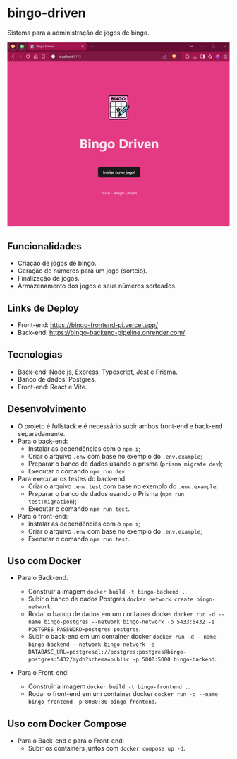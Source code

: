 # bingo-driven
Sistema para a administração de jogos de bingo.

![demonstração do bingo](demo-bingo.gif)

## Funcionalidades
- Criação de jogos de bingo.
- Geração de números para um jogo (sorteio).
- Finalização de jogos.
- Armazenamento dos jogos e seus números sorteados.

## Links de Deploy
- Front-end: https://bingo-frontend-pi.vercel.app/
- Back-end: https://bingo-backend-pipeline.onrender.com/

## Tecnologias
- Back-end: Node.js, Express, Typescript, Jest e Prisma.
- Banco de dados: Postgres.
- Front-end: React e Vite.

## Desenvolvimento
- O projeto é fullstack e é necessário subir ambos front-end e back-end separadamente.
- Para o back-end:
  - Instalar as dependências com o `npm i`;
  - Criar o arquivo `.env` com base no exemplo do `.env.example`;
  - Preparar o banco de dados usando o prisma (`prisma migrate dev`);
  - Executar o comando `npm run dev`.
- Para executar os testes do back-end:
  - Criar o arquivo `.env.test` com base no exemplo do `.env.example`;
  - Preparar o banco de dados usando o Prisma (`npm run test:migration`);
  - Executar o comando `npm run test`.
- Para o front-end:
  - Instalar as dependências com o `npm i`;
  - Criar o arquivo `.env` com base no exemplo do `.env.example`;
  - Executar o comando `npm run test`. 

## Uso com Docker
- Para o Back-end:
  - Construir a imagem `docker build -t bingo-backend .`.
  - Subir o banco de dados Postgres `docker network create bingo-network`.
  - Rodar o banco de dados em um container docker `docker run -d --name bingo-postgres --network bingo-network -p 5433:5432 -e POSTGRES_PASSWORD=postgres postgres`.
  - Subir o back-end em um container docker `docker run -d --name bingo-backend --network bingo-network -e DATABASE_URL=postgresql://postgres:postgres@bingo-postgres:5432/mydb?schema=public -p 5000:5000 bingo-backend`.

- Para o Front-end:
  - Construir a imagem `docker build -t bingo-frontend .`.
  - Rodar o front-end em um container docker `docker run -d --name bingo-frontend -p 8080:80 bingo-frontend`.

## Uso com Docker Compose
- Para o Back-end e para o Front-end:  
  - Subir os containers juntos com `docker compose up -d`.

  